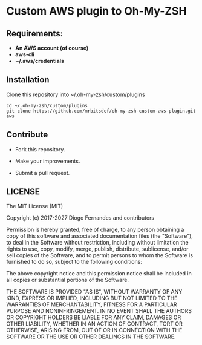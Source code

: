 Custom AWS plugin to Oh-My-ZSH
==============================

Requirements:
-------------

* **An AWS account (of course)**
* **aws-cli**
* **~/.aws/credentials**

Installation
------------

Clone this repository into ~/.oh-my-zsh/custom/plugins

```
cd ~/.oh-my-zsh/custom/plugins
git clone https://github.com/mrbitsdcf/oh-my-zsh-custom-aws-plugin.git aws
```

Contribute
----------

- Fork this repository.

- Make your improvements.

- Submit a pull request.


LICENSE
-------

The MIT License (MIT)

Copyright (c) 2017-2027 Diogo Fernandes and contributors

Permission is hereby granted, free of charge, to any person obtaining a copy
of this software and associated documentation files (the "Software"), to deal
in the Software without restriction, including without limitation the rights
to use, copy, modify, merge, publish, distribute, sublicense, and/or sell
copies of the Software, and to permit persons to whom the Software is
furnished to do so, subject to the following conditions:

The above copyright notice and this permission notice shall be included in all
copies or substantial portions of the Software.

THE SOFTWARE IS PROVIDED "AS IS", WITHOUT WARRANTY OF ANY KIND, EXPRESS OR
IMPLIED, INCLUDING BUT NOT LIMITED TO THE WARRANTIES OF MERCHANTABILITY,
FITNESS FOR A PARTICULAR PURPOSE AND NONINFRINGEMENT. IN NO EVENT SHALL THE
AUTHORS OR COPYRIGHT HOLDERS BE LIABLE FOR ANY CLAIM, DAMAGES OR OTHER
LIABILITY, WHETHER IN AN ACTION OF CONTRACT, TORT OR OTHERWISE, ARISING FROM,
OUT OF OR IN CONNECTION WITH THE SOFTWARE OR THE USE OR OTHER DEALINGS IN THE
SOFTWARE.
